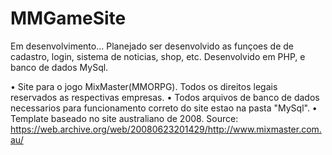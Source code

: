 # MMGameSite
Em desenvolvimento...
Planejado ser desenvolvido as funçoes de de cadastro, login, sistema de noticias, shop, etc. Desenvolvido em PHP, e banco de dados MySql.

• Site para o jogo MixMaster(MMORPG). Todos os direitos legais reservados as respectivas empresas. 
• Todos arquivos de banco de dados necessarios para funcionamento correto do site estao na pasta "MySql".
• Template baseado no site australiano de 2008. Source: https://web.archive.org/web/20080623201429/http://www.mixmaster.com.au/
